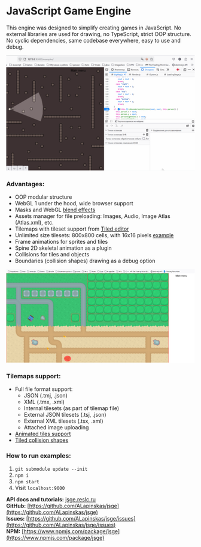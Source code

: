 # JavaScript Game Engine

This engine was designed to simplify creating games in JavaScript.
No external libraries are used for drawing, no TypeScript, strict OOP structure. No cyclic dependencies, same codebase everywhere, easy to use and debug.

![Alt text](Debug.gif?raw=true "Title")

### Advantages:
* OOP modular structure
* WebGL 1 under the hood, wide browser support
* Masks and WebGL [blend effects](https://developer.mozilla.org/en-US/docs/Web/API/WebGLRenderingContext/blendFunc)
* Assets manager for file preloading: Images, Audio, Image Atlas (Atlas.xml), etc.
* Tilemaps with tileset support from [Tiled editor](https://www.mapeditor.org)
* Unlimited size tilesets: 800x800 cells, with 16x16 pixels [example](https://codepen.io/yaalfred/pen/zYegGGb)
* Frame animations for sprites and tiles
* Spine 2D skeletal animation as a plugin
* Collisions for tiles and objects
* Boundaries (collision shapes) drawing as a debug option

![Boundaries draw](boundaries_draw.png?raw=true "Boundaries draw")

### Tilemaps support:
* Full file format support:
  - JSON (.tmj, .json)
  - XML (.tmx, .xml)
  - Internal tilesets (as part of tilemap file)
  - External JSON tilesets (.tsj, .json)
  - External XML tilesets (.tsx, .xml)
  - Attached image uploading
* [Animated tiles support](https://doc.mapeditor.org/en/stable/manual/editing-tilesets/#tile-animation-editor)
* [Tiled collision shapes](https://doc.mapeditor.org/en/stable/manual/editing-tilesets/#tile-collision-editor)

### How to run examples:
1. `git submodule update --init`
2. `npm i`
3. `npm start`
4. Visit `localhost:9000`

**API docs and tutorials:** [jsge.reslc.ru](https://jsge.reslc.ru)  
**GitHub:** [https://github.com/ALapinskas/jsge](https://github.com/ALapinskas/jsge)  
**Issues:** [https://github.com/ALapinskas/jsge/issues](https://github.com/ALapinskas/jsge/issues)  
**NPM:** [https://www.npmjs.com/package/jsge](https://www.npmjs.com/package/jsge)